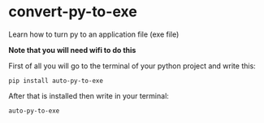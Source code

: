 # convert-py-to-exe
Learn how to turn py to an application file (exe file)

**Note that you will need wifi to do this**

First of all you will go to the terminal of your python project and write this:

```
pip install auto-py-to-exe
```

After that is installed then write in your terminal:

```
auto-py-to-exe
```
